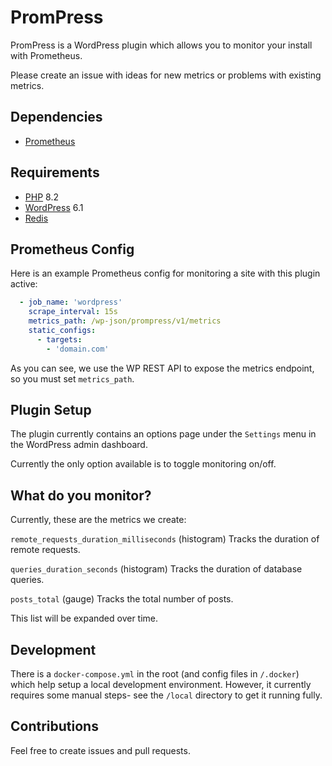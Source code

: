 # PromPress

PromPress is a WordPress plugin which allows you to monitor your install with Prometheus.

Please create an issue with ideas for new metrics or problems with existing metrics.

## Dependencies

* [Prometheus](https://github.com/prometheus/prometheus)

## Requirements

* [PHP](https://github.com/php/php-src) 8.2
* [WordPress](https://github.com/WordPress/WordPress) 6.1
* [Redis](https://github.com/redis/redis)

## Prometheus Config

Here is an example Prometheus config for monitoring a site with this plugin active:

```yml
  - job_name: 'wordpress'
    scrape_interval: 15s
    metrics_path: /wp-json/prompress/v1/metrics
    static_configs:
      - targets:
        - 'domain.com'
```

As you can see, we use the WP REST API to expose the metrics endpoint, so you must set `metrics_path`.

## Plugin Setup

The plugin currently contains an options page under the `Settings` menu in the WordPress admin dashboard.

Currently the only option available is to toggle monitoring on/off.

## What do you monitor?

Currently, these are the metrics we create:

`remote_requests_duration_milliseconds` (histogram)
Tracks the duration of remote requests.

`queries_duration_seconds` (histogram)
Tracks the duration of database queries.

`posts_total` (gauge)
Tracks the total number of posts.

This list will be expanded over time.

## Development

There is a `docker-compose.yml` in the root (and config files in `/.docker`) which help setup a local development environment. However, it currently requires some manual steps- see the `/local` directory to get it running fully.

## Contributions

Feel free to create issues and pull requests.
